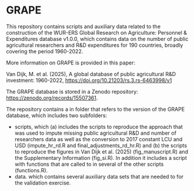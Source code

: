 # GRAPE

This repository contains scripts and auxiliary data related to the
construction of the WUR-ERS Global Research on Agriculture: Personnel &
Expenditures database v1.0.0, which contains data on the number of public agricultural
researchers and R&D expenditures for 190 countries, broadly covering the period
1960-2022.

More information on GRAPE is provided in this paper: 

Van Dijk, M. et al. (2025), A global database of public agricultural R&D investment: 1960-2022, https://doi.org/10.21203/rs.3.rs-6463998/v1

The GRAPE database is stored in a Zenodo repository: https://zenodo.org/records/15507361.

The repository contains a in folder that refers to the version of the GRAPE database, which includes two subfolders:

- scripts, which (a) includes the scripts to reproduce the approach that was used to impute missing public agricultural R&D and number of researchers data as well as the conversion to 2017 constant LCU and USD (impute_hr_rd.R and final_adjustments_rd_hr.R) and (b) the scripts to reproduce the figures in Van Dijk et al. (2025) (fig_manuscript.R) and the Supplementary Information (fig_si.R). In addition it includes a script with functions that are called to in several of the other scripts (functions.R).
- data. which contains several auxiliary data sets that are needed to for the validation exercise.




